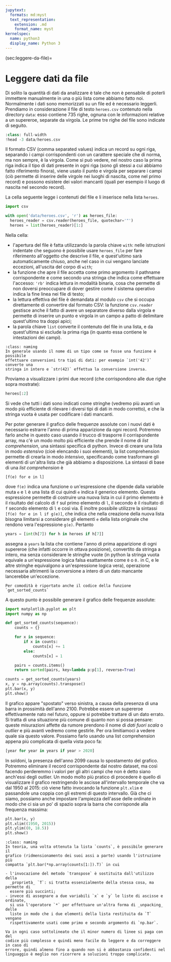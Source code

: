 ```yaml
---
jupytext:
  formats: md:myst
  text_representation:
    extension: .md
    format_name: myst
kernelspec:
  name: python3
  display_name: Python 3
---
```


(sec:leggere-da-file)=
# Leggere dati da file

Di solito la quantità di dati da analizzare è tale che non è pensabile di
poterli immettere manualmente in una o più lista come abbiamo fatto noi.
Normalmente i dati sono memorizzati su un file ed è necessario leggerli.
Prendiamo in considerazione il file di testo `heroes.csv` contenuto nella
directory `data`: esso contiene 735 righe, ognuna con le informazioni relative
a un supereroe, separate da virgola. Le prime tre righe del file sono indicate
di seguito.

```python
:class: full-width
!head -3 data/heroes.csv
```

Il formato CSV (comma separated values) indica un record su ogni riga,
separando i campi corrispondenti con un carattere speciale che di norma, ma non
sempre, è la virgola. Come si può vedere, nel nostro caso la prima riga indica
il tipo di dati presente in ogni riga (sono gli stessi a cui abbiamo fatto
riferimento finora), viene usato il punto e virgola per separare i campi (ciò
permette di inserire delle virgole nei luoghi di nascita, come nel primo
record) e possono esistere dei valori mancanti (quali per esempio il luogo di
nascita nel secondo record).

La cella seguente legge i contenuti del file e li inserisce nella lista
`heroes`.

```python
import csv

with open('data/heroes.csv', 'r') as heroes_file:
  heroes_reader = csv.reader(heroes_file, quotechar='"')
  heroes = list(heroes_reader)[1:]
```

Nella cella:

- l'apertura del file è fatta utilizzando la parola chiave `with`: nelle
  istruzioni indentate che seguono è possibile usare `heroes_file` per fare
  riferimento all'oggetto che descrive il file, e quest'ultimo sarà
  automaticamente chiuso, anche nel caso in cui vengano lanciate eccezioni,
  all'uscita del corpo di `with`;
- la funzione che apre il file accetta come primo argomento il pathname
  corrispondente e come secondo una stringa che indica come effettuare
  l'accesso: `'rb'` indica lettura in modalità binaria, cosa che permette di
  non doversi preoccupare di dover gestire come il sistema operativo indica la
  fine linea nei file di testo;
- la lettura effettiva del file è demandata al modulo `csv` che si occupa
  direttamente di convertire dal formato CSV: la funzione `csv.reader` gestisce
  anche il fatto di avere un separatore diverso dalla virgola e permette di
  inserire un punto e virgola in un campo a patto di delimitare quest'ultimo
  tra doppi apici;
- la parola chiave `list` converte il contenuto del file in una lista, e da
  quest'ultima si esclude la prima riga (in quanto essa contiene le
    intestazioni dei campi).

```{admonition} Nomenclatura
:class: naming
In generale usando il nome di un tipo come se fosse una funzione è possibile
effettuare conversioni tra tipi di dati: per esempio `int('42')` converte una
stringa in intero e `str(42)` effettua la conversione inversa.
```

Proviamo a visualizzare i primi due record (che corrispondono alle due righe
sopra mostrate):

```python
heroes[:2]
```

Si vede che tutti i dati sono indicati come stringhe (vedremo più avanti un
modo più efficiente di rilevare i diversi tipi di dati in modo corretto), e che
la stringa vuota è usata per codificare i dati mancanti.

Per poter generare il grafico delle frequenze assolute con i nuovi dati è
necessario estrarre l'anno di prima apparizione da ogni record. Potremmo farlo
anche in questo caso usando il trucco di trasporre il corrispondente array, ma
c'è un modo molto più efficiente che prende il nome di _list comprehension_,
una sintassi specifica di python. Invece di creare una lista in modo
_estensivo_ (cioè elencando i suoi elementi), la list comprehension permette di
crearla in modo _intensivo_, specificando come trasformare gli elementi di
un'altra lista che già abbiamo a disposizione. La sintassi di base di una _list
comprehension_ è

```
[f(e) for e in l]
```

dove `f(e)` indica una funzione o un'espressione che dipende dalla variabile
muta `e` e `l` è una lista di cui quindi `e` indica il generico elemento.
Questa espressione permette di costruire una nuova lista in cui il primo
elemento è il risultato del calcolo di `f` sul primo elemento di `l`, il
secondo è il risultato di `f` secondo elemento di `l` e così via. È inoltre
possibile utilizzre la sintassi `[f(e) for e in l if g(e)]`, che indica che
nella creazione della nuova lista bisogna limitarsi a considerare gli elementi
`e` della lista originale che rendono vera l'espressione `g(e)`. Pertanto

```python
years = [int(h[7]) for h in heroes if h[7]]
```

assegna a `years` la lista che contiene l'anno di prima apparizione di ogni
supereroe (che infatti occorre in ottava posizione), convertito da stringa a
intero, ma senza considerare le stringhe vuote (in python la stringa vuota
  equivale a un'espressione logica falsa esattamente come `0` o `0.` in C, e le
  altre stringhe equivalgono a un'espressione logica vera), operazione
  necessaria altrimenti la conversione a intero di un dato mancante lancerebbe
  un'eccezione.

```{margin}
Per comodità è riportato anche il codice della funzione `get_sorted_counts`
```
A questo punto è possibile generare il grafico delle frequenze assolute:

```python
import matplotlib.pyplot as plt
import numpy as np

def get_sorted_counts(sequence):
    counts = {}

    for x in sequence:
        if x in counts:
            counts[x] += 1
        else:
            counts[x] = 1

    pairs = counts.items()
    return sorted(pairs, key=lambda p:p[1], reverse=True)

counts = get_sorted_counts(years)
x, y = np.array(counts).transpose()
plt.bar(x, y)
plt.show()
```

Il grafico appare "spostato" verso sinistra, a causa della presenza di una
barra in prossimità dell'anno 2100. Potrebbe essere un supereroe effettivamente
nato nel futuro, oppure si potrebbe trattare di un dato errato. Si tratta di
una situazione più comune di quanto non si possa pensare: queste misurazioni
affette da rumore prendono il nome di _dati fuori scala_ o _outlier_ e più
avanti vedremo come gestirle. Per ora limitiamoci a vedere quale sia questo
valore. Possiamo farlo usando una list comprehension appena più complicata di
quella vista poco fa:

```python
[year for year in years if year > 2020]
```

In soldoni, la presenza dell'anno 2099 causa lo spostamento del grafico.
Potremmo eliminare il record corrispondente dal nostro dataset, ma così facendo
perderemmo i valori per gli altri campi che non è detto siano anch'essi degli
outlier. Un modo molto più pratico di procedere è quello di visualizzare il
grafico restringendo le ascisse all'intervallo temporale che va dal 1950 al
2015: ciò viene fatto invocando la funzione `plt.xlim` e passandole una coppia
con gli estremi di questo intervallo. Già che ci siamo, possiamo anche
impostare l'ampiezza dell'asse delle ordinate in modo che ci sia un po' di
spazio sopra la barra che corrisponde alla frequenza massima:

```python
plt.bar(x, y)
plt.xlim((1950, 2015))
plt.ylim((0, 18.5))
plt.show()
```

```{admonition} Nomenclatura
:class: naming
In teoria, una volta ottenuta la lista `counts`, è possibile generare il
grafico (ridmensionamento dei suoi assi a parte) usando l'istruzione più
compatta `plt.bar(*np.array(counts[1:]).T)` in cui

- l'invocazione del metodo `transpose` è sostituita dall'utilizzo della
  _proprietà_ `T`: si tratta essenzialmente della stessa cosa, ma permette di
  essere più succinti;
- invece di assegnare a due variabili `x` e `y` le liste di ascisse e ordinate,
  si usa l'operatore `*` per effettuare un'altra forma di _unpacking_ delle
  liste in modo che i due elementi della lista restituita da `T` vengano
  rispettivamente usati come primo e secondo argomento di `np.bar`.

Va in ogni caso sottolineato che il minor numero di linee si paga con del
codice più complesso e quindi meno facile da leggere e da correggere in caso di
errore, quindi almeno fino a quando non si è abbastanza confidenti nel
linguaggio è meglio non ricorrere a soluzioni troppo complicate.
```
